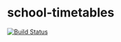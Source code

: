# school-timetables

[![Build Status](https://travis-ci.com/dmitmel/school-timetables.svg?branch=master)](https://travis-ci.com/dmitmel/school-timetables)
